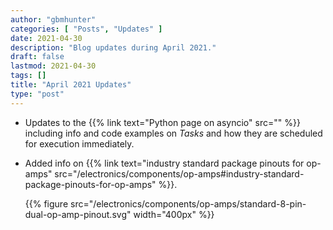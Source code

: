 ```yaml
---
author: "gbmhunter"
categories: [ "Posts", "Updates" ]
date: 2021-04-30
description: "Blog updates during April 2021."
draft: false
lastmod: 2021-04-30
tags: []
title: "April 2021 Updates"
type: "post"
---
```


* Updates to the {{% link text="Python page on asyncio" src="" %}} including info and code examples on _Tasks_ and how they are scheduled for execution immediately.

* Added info on {{% link text="industry standard package pinouts for op-amps" src="/electronics/components/op-amps#industry-standard-package-pinouts-for-op-amps" %}}.

    {{% figure src="/electronics/components/op-amps/standard-8-pin-dual-op-amp-pinout.svg" width="400px" %}}